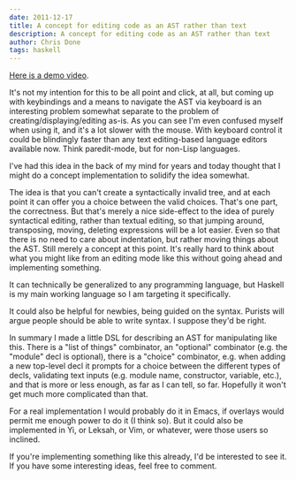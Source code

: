 ```yaml
---
date: 2011-12-17
title: A concept for editing code as an AST rather than text
description: A concept for editing code as an AST rather than text
author: Chris Done
tags: haskell
---
```


[Here is a demo video](http://www.youtube.com/watch?v=v2ypDcUM06U).

It's not my intention for this to be all point and click, at all, but
coming up with keybindings and a means to navigate the AST via
keyboard is an interesting problem somewhat separate to the problem of
creating/displaying/editing as-is. As you can see I'm even confused
myself when using it, and it's a lot slower with the mouse. With
keyboard control it could be blindingly faster than any text
editing-based language editors available now. Think paredit-mode, but
for non-Lisp languages.

I've had this idea in the back of my mind for years and today thought
that I might do a concept implementation to solidify the idea
somewhat.

The idea is that you can't create a syntactically invalid tree, and at
each point it can offer you a choice between the valid choices. That's
one part, the correctness. But that's merely a nice side-effect to the
idea of purely syntactical editing, rather than textual editing, so
that jumping around, transposing, moving, deleting expressions will be
a lot easier. Even so that there is no need to care about indentation,
but rather moving things about the AST. Still merely a concept at this
point. It's really hard to think about what you might like from an
editing mode like this without going ahead and implementing something.

It can technically be generalized to any programming language, but
Haskell is my main working language so I am targeting it specifically.

It could also be helpful for newbies, being guided on the
syntax. Purists will argue people should be able to write syntax. I
suppose they'd be right.

In summary I made a little DSL for describing an AST for manipulating
like this. There is a "list of things" combinator, an "optional"
combinator (e.g. the "module" decl is optional), there is a "choice"
combinator, e.g. when adding a new top-level decl it prompts for a
choice between the different types of decls, validating text inputs
(e.g. module name, constructor, variable, etc.), and that is more or
less enough, as far as I can tell, so far. Hopefully it won't get much
more complicated than that.

For a real implementation I would probably do it in Emacs, if overlays
would permit me enough power to do it (I think so). But it could also
be implemented in Yi, or Leksah, or Vim, or whatever, were those users
so inclined.

If you're implementing something like this already, I'd be interested
to see it. If you have some interesting ideas, feel free to comment.
